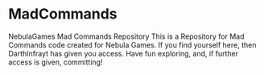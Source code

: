 # MadCommands
NebulaGames Mad Commands Repository
This is a Repository for Mad Commands code created for Nebula Games.
If you find yourself here, then DarthInfrayt has given you access. Have fun exploring, and, if further access is given, committing!
